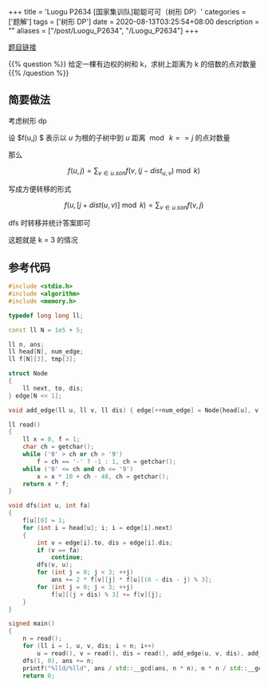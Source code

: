+++
title = 'Luogu P2634 [国家集训队]聪聪可可（树形 DP）'
categories = ['题解']
tags = ['树形 DP']
date = 2020-08-13T03:25:54+08:00
description = ""
aliases = ["/post/Luogu_P2634", "/Luogu_P2634"]
+++

[题目链接](https://www.luogu.com.cn/problem/P2634)

{{% question %}}
给定一棵有边权的树和 k，求树上距离为 k 的倍数的点对数量
{{% /question %}}

<!--more-->

## 简要做法

考虑树形 dp

设 $f(u,j) $ 表示以 $u$ 为根的子树中到 $u$ 距离 $\bmod \ k == j$ 的点对数量

那么

$$f(u,j) = \sum_{v \in u.son} f(v,(j-dist_{u,v}) \bmod k)$$

写成方便转移的形式

$$f(u,[j+dist(u,v)] \bmod k) = \sum_{v \in u.son} f(v,j)$$

dfs 时转移并统计答案即可

这题就是 k = 3 的情况

## 参考代码

```cpp
#include <stdio.h>
#include <algorithm>
#include <memory.h>

typedef long long ll;

const ll N = 1e5 + 5;

ll n, ans;
ll head[N], num_edge;
ll f[N][3], tmp[3];

struct Node
{
    ll next, to, dis;
} edge[N << 1];

void add_edge(ll u, ll v, ll dis) { edge[++num_edge] = Node{head[u], v, dis % 3}, head[u] = num_edge; }

ll read()
{
    ll x = 0, f = 1;
    char ch = getchar();
    while ('0' > ch or ch > '9')
        f = ch == '-' ? -1 : 1, ch = getchar();
    while ('0' <= ch and ch <= '9')
        x = x * 10 + ch - 48, ch = getchar();
    return x * f;
}

void dfs(int u, int fa)
{
    f[u][0] = 1;
    for (int i = head[u]; i; i = edge[i].next)
    {
        int v = edge[i].to, dis = edge[i].dis;
        if (v == fa)
            continue;
        dfs(v, u);
        for (int j = 0; j < 3; ++j)
            ans += 2 * f[v][j] * f[u][(6 - dis - j) % 3];
        for (int j = 0; j < 3; ++j)
            f[u][(j + dis) % 3] += f[v][j];
    }
}

signed main()
{
    n = read();
    for (ll i = 1, u, v, dis; i < n; i++)
        u = read(), v = read(), dis = read(), add_edge(u, v, dis), add_edge(v, u, dis);
    dfs(1, 0), ans += n;
    printf("%lld/%lld", ans / std::__gcd(ans, n * n), n * n / std::__gcd(ans, n * n));
    return 0;
```
